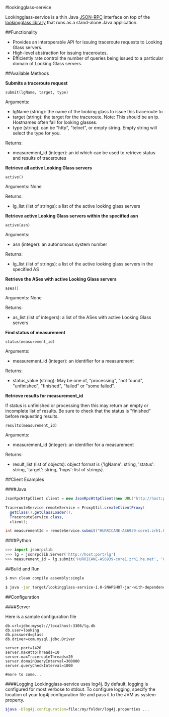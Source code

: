 #lookingglass-service

Lookingglass-service is a thin Java [JSON-RPC](http://en.wikipedia.org/wiki/JSON-RPC) interface on top of the [lookingglass library](https://github.com/USC-NSL/lookingglass) that runs as a stand-alone Java application.

##Functionality

- Provides an interoperable API for issuing traceroute requests to Looking Glass servers.
- High-level abstraction for issuing traceroutes.
- Efficiently rate control the number of queries being issued to a particular domain of Looking Glass servers.

##Available Methods

__Submits a traceroute request__
```
submit(lgName, target, type)
```

Arguments:
- lgName (string): the name of the looking glass to issue this traceroute to
- target (string): the target for the traceroute. Note: This should be an ip. Hostnames often fail for looking glasses.
- type (string): can be "http", "telnet", or empty string. Empty string will select the type for you.

Returns:
- measurement_id (integer): an id which can be used to retrieve status and results of traceroutes

__Retrieve all active Looking Glass servers__
```
active()
```

Arguments:
None

Returns:
- lg_list (list of strings): a list of the active looking glass servers

__Retrieve active Looking Glass servers within the specified asn__
```
active(asn)
```

Arguments:
- asn (integer): an autonomous system number

Returns:
- lg_list (list of strings): a list of the active looking glass servers in the specified AS


__Retrieve the ASes with active Looking Glass servers__
```
ases()
```

Arguments:
None

Returns:
- as_list (list of integers): a list of the ASes with active Looking Glass servers

__Find status of measurement__

```
status(measurement_id)
```

Arguments:
- measurement_id (integer): an identifier for a measurement

Returns:
- status_value (string): May be one of, "processing", "not found", "unfinished", "finished", "failed" or "some failed".


__Retrieve results for measurement_id__

If status is unfinished or processing then this may return an empty or incomplete list of results. Be sure to check that the status is "finished" before requesting results.
```
results(measurement_id)
```

Arguments:
- measurement_id (integer): an identifier for a measurement

Returns:
- result_list (list of objects): object format is {'lgName': string, 'status': string, 'target': string, 'hops': list of strings}.

##Client Examples

####Java
```java
JsonRpcHttpClient client = new JsonRpcHttpClient(new URL("http://host:port/lg"));

TracerouteService remoteService = ProxyUtil.createClientProxy(
  getClass().getClassLoader(),
  TracerouteService.class,
  client);

int measurementId = remoteService.submit("HURRICANE-AS6939-core1.zrh1.he.net", "8.8.8.8", "http");
```

####Python
```python
>>> import jsonrpclib
>>> lg = jsonrpclib.Server('http://host:port/lg')
>>> measurement_id = lg.submit('HURRICANE-AS6939-core1.zrh1.he.net', '8.8.8.8', 'http')
```

##Build and Run

```bash
$ mvn clean compile assembly:single
```

```bash
$ java -jar target/lookingglass-service-1.0-SNAPSHOT-jar-with-dependencies.jar -config /path/to/lookingglass.conf
```

##Configuration

####Server

Here is a sample configuration file
```
db.url=jdbc:mysql://localhost:3306/lg.db
db.user=looking
db.password=glass
db.driver=com.mysql.jdbc.Driver

server.port=1420
server.maxHttpThreads=10
server.maxTracerouteThreads=20
server.domainQueryInterval=300000
server.queryCheckInterval=1000

#more to come...
```

####Logging
Lookingglass-service uses log4j. By default, logging is configured for most verbose to stdout. To configure logging, specify the location of your log4j configuration file and pass it to the JVM as system property.
```bash
$java -Dlog4j.configuration=file:/my/folder/log4j.properties ...
```
